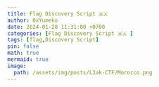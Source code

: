 ```yaml
---
title: Flag Discovery Script 🇲🇦
author: 0xYumeko
date: 2024-01-28 11:31:00 +0700
categories: [Flag Discovery Script 🇲🇦 ]
tags: [flag,Discovery Script]
pin: false
math: true
mermaid: true
image:
  path: /assets/img/posts/L3ak-CTF/Morocco.png
---
```


